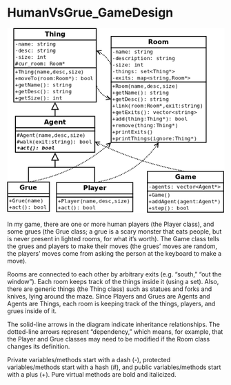 # HumanVsGrue_GameDesign

[![](https://github.com/AhmedGsh/HumanVsGrue_GameDesign/blob/master/grues-uml.png)](#features)

In my game, there are one or more human players (the Player class), and some grues (the Grue class; a grue is a scary monster that eats people, but is never present in lighted rooms, for what it’s worth). The Game class tells the grues and players to make their moves (the grues’ moves are random, the players’ moves come from asking the person at the keyboard to make a move).

Rooms are connected to each other by arbitrary exits (e.g. “south,” “out the window”). Each room keeps track of the things inside it (using a set). Also, there are generic things (the Thing class) such as statues and forks and knives, lying around the maze. Since Players and Grues are Agents and Agents are Things, each room is keeping track of the things, players, and grues inside of it.

The solid-line arrows in the diagram indicate inheritance relationships. The dotted-line arrows represent “dependency,” which means, for example, that the Player and Grue classes may need to be modified if the Room class changes its definition.

Private variables/methods start with a dash (-), protected variables/methods start with a hash (#), and public variables/methods start with a plus (+). Pure virtual methods are bold and italicized.


